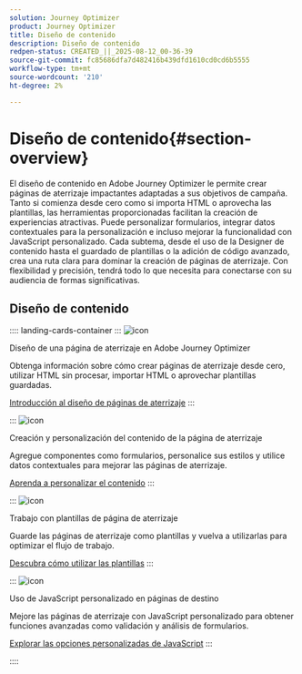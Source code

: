 ```yaml
---
solution: Journey Optimizer
product: Journey Optimizer
title: Diseño de contenido
description: Diseño de contenido
redpen-status: CREATED_||_2025-08-12_00-36-39
source-git-commit: fc85686dfa7d482416b439dfd1610cd0cd6b5555
workflow-type: tm+mt
source-wordcount: '210'
ht-degree: 2%

---
```



# Diseño de contenido{#section-overview}

El diseño de contenido en Adobe Journey Optimizer le permite crear páginas de aterrizaje impactantes adaptadas a sus objetivos de campaña. Tanto si comienza desde cero como si importa HTML o aprovecha las plantillas, las herramientas proporcionadas facilitan la creación de experiencias atractivas. Puede personalizar formularios, integrar datos contextuales para la personalización e incluso mejorar la funcionalidad con JavaScript personalizado. Cada subtema, desde el uso de la Designer de contenido hasta el guardado de plantillas o la adición de código avanzado, crea una ruta clara para dominar la creación de páginas de aterrizaje. Con flexibilidad y precisión, tendrá todo lo que necesita para conectarse con su audiencia de formas significativas.

## Diseño de contenido

:::: landing-cards-container
:::
![icon](https://cdn.experienceleague.adobe.com/icons/circle-play.svg?lang=es)

Diseño de una página de aterrizaje en Adobe Journey Optimizer

Obtenga información sobre cómo crear páginas de aterrizaje desde cero, utilizar HTML sin procesar, importar HTML o aprovechar plantillas guardadas.

[Introducción al diseño de páginas de aterrizaje](../using/landing-pages/design-lp.md)
:::

:::
![icon](https://cdn.experienceleague.adobe.com/icons/puzzle-piece.svg?lang=es)

Creación y personalización del contenido de la página de aterrizaje

Agregue componentes como formularios, personalice sus estilos y utilice datos contextuales para mejorar las páginas de aterrizaje.

[Aprenda a personalizar el contenido](../using/landing-pages/lp-content.md)
:::

:::
![icon](https://cdn.experienceleague.adobe.com/icons/list-check.svg?lang=es)

Trabajo con plantillas de página de aterrizaje

Guarde las páginas de aterrizaje como plantillas y vuelva a utilizarlas para optimizar el flujo de trabajo.

[Descubra cómo utilizar las plantillas](../using/landing-pages/lp-templates.md)
:::

:::
![icon](https://cdn.experienceleague.adobe.com/icons/code-branch.svg?lang=es)

Uso de JavaScript personalizado en páginas de destino

Mejore las páginas de aterrizaje con JavaScript personalizado para obtener funciones avanzadas como validación y análisis de formularios.

[Explorar las opciones personalizadas de JavaScript](../using/landing-pages/lp-custom-js.md)
:::

::::
